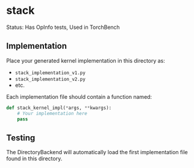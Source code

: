 # stack

Status: Has OpInfo tests, Used in TorchBench

## Implementation

Place your generated kernel implementation in this directory as:
- `stack_implementation_v1.py`
- `stack_implementation_v2.py`
- etc.

Each implementation file should contain a function named:
```python
def stack_kernel_impl(*args, **kwargs):
    # Your implementation here
    pass
```

## Testing

The DirectoryBackend will automatically load the first implementation file found in this directory.
